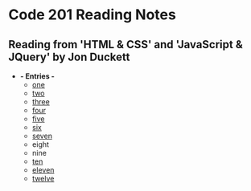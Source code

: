 # Code 201 Reading Notes

## Reading from 'HTML & CSS' and 'JavaScript & JQuery' by Jon Duckett

- **- Entries -**
  - [one](class-01.md)
  - [two](class-02.md)
  - [three](class-03.md)
  - [four](class-04.md)
  - [five](class-05.md)
  - [six](class-06.md)
  - [seven](class-07.md)
  - eight
  - nine
  - [ten](class-10.md)
  - [eleven](class-11.md)
  - [twelve](class-12.md)
  